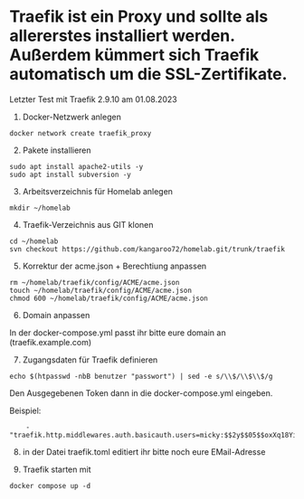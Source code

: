 # Traefik ist ein Proxy und sollte als allererstes installiert werden. Außerdem kümmert sich Traefik automatisch um die SSL-Zertifikate.
Letzter Test mit Traefik 2.9.10 am 01.08.2023

01. Docker-Netzwerk anlegen

```
docker network create traefik_proxy
```

02. Pakete installieren

```
sudo apt install apache2-utils -y
sudo apt install subversion -y
```

03. Arbeitsverzeichnis für Homelab anlegen

```
mkdir ~/homelab
```

04. Traefik-Verzeichnis aus GIT klonen

```
cd ~/homelab
svn checkout https://github.com/kangaroo72/homelab.git/trunk/traefik
```

05. Korrektur der acme.json + Berechtiung anpassen

```
rm ~/homelab/traefik/config/ACME/acme.json
touch ~/homelab/traefik/config/ACME/acme.json
chmod 600 ~/homelab/traefik/config/ACME/acme.json
```

06. Domain anpassen

In der docker-compose.yml passt ihr bitte eure domain an (traefik.example.com)

07. Zugangsdaten für Traefik definieren

```
echo $(htpasswd -nbB benutzer "passwort") | sed -e s/\\$/\\$\\$/g
```

Den Ausgegebenen Token dann in die docker-compose.yml eingeben.

Beispiel:

  ```
      - "traefik.http.middlewares.auth.basicauth.users=micky:$$2y$$05$$oxXq18YikZO/bZBvZb2DNOTGXOgAqEORk9nMvJ8fGEdnwIUHnaT9i"
  ```

08. in der Datei traefik.toml editiert ihr bitte noch eure EMail-Adresse

09. Traefik starten mit

```
docker compose up -d
```

